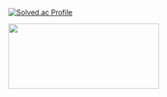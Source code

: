 [![Solved.ac Profile](http://mazassumnida.wtf/api/v2/generate_badge?boj=qkrdmswl1018)](https://solved.ac/qkrdmswl1018/)

<a href="https://www.gitanimals.org/en_US?utm_medium=image&utm_source=1o18z&utm_content=line">
  <img
    src="https://render.gitanimals.org/lines/1o18z?pet-id=660207175612295125"
    width="300"
    height="130"
  />
</a>
  
